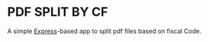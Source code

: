 # PDF SPLIT BY CF

A simple [Express](http://expressjs.com/)-based app to split pdf files based on fiscal Code.
